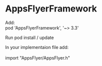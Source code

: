 # AppsFlyerFramework

Add:<br>
pod 'AppsFlyerFramework', '~> 3.3'

Run pod install / update

In your implementaion file add:<br><br>
import "AppsFlyer/AppsFlyer.h"
